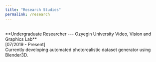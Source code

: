 ```yaml
---
title: "Research Studies"
permalink: /research
---
```

<br/>
**Undergraduate Researcher --- Ozyegin University Video, Vision and Graphics Lab**<br/>[07/2019 - Present]<br/>
Currently developing automated photorealistic dataset generator using Blender3D.
